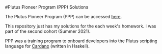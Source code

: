 #Plutus Pioneer Program (PPP) Solutions

The Plutus Pioneer Program (PPP) can be accessed [here](https://github.com/input-output-hk/plutus-pioneer-program).

This repository just has my solutions for the each week's homework. I was part of the second cohort (Summer 2021).

PPP was a training program to onboard developers into the Plutus scripting language for [Cardano](cardano.org) (written in Haskell).

